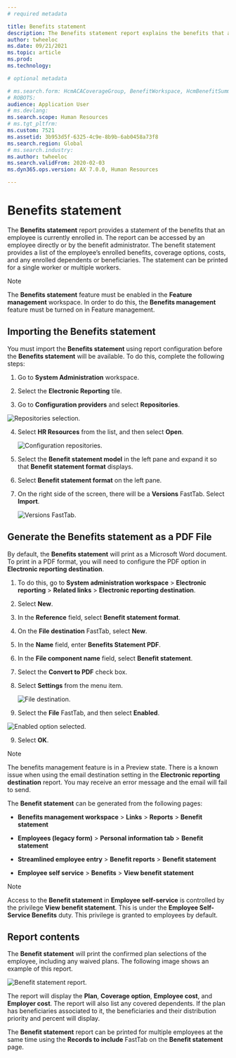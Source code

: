 ```yaml
---
# required metadata

title: Benefits statement
description: The Benefits statement report explains the benefits that an employee is currrently enrolled in.
author: twheeloc
ms.date: 09/21/2021
ms.topic: article
ms.prod: 
ms.technology: 

# optional metadata

# ms.search.form: HcmACACoverageGroup, BenefitWorkspace, HcmBenefitSummaryPart
# ROBOTS: 
audience: Application User
# ms.devlang: 
ms.search.scope: Human Resources
# ms.tgt_pltfrm: 
ms.custom: 7521
ms.assetid: 3b953d5f-6325-4c9e-8b9b-6ab0458a73f8
ms.search.region: Global
# ms.search.industry: 
ms.author: twheeloc
ms.search.validFrom: 2020-02-03
ms.dyn365.ops.version: AX 7.0.0, Human Resources

---
```


# Benefits statement

The **Benefits statement** report provides a statement of the benefits that an employee is currently enrolled in. The report can be accessed by an employee directly or by the benefit administrator. The benefit statement provides a list of the employee’s enrolled benefits, coverage options, costs, and any enrolled dependents or beneficiaries. The statement can be printed for a single worker or multiple workers.

> [!NOTE]
The **Benefits statement** feature must be enabled in the **Feature management** workspace. In order to do this, the **Benefits management** feature must be turned on in Feature management. 


## Importing the Benefits statement 

You must import the **Benefits statement** using report configuration before the **Benefits statement** will be available. To do this, complete the following steps:

1.  Go to **System Administration** workspace.

2.  Select the **Electronic Reporting** tile.

3.  Go to **Configuration providers** and select **Repositories**.

  ![Repositories selection.](https://user-images.githubusercontent.com/26801678/134203290-7faf7245-ed08-44e9-95a1-a7ba278c42c6.png)

4.  Select **HR Resources** from the list, and then select **Open**.

    ![Configuration repositories.](https://user-images.githubusercontent.com/26801678/134203619-b3fd087d-1fe9-45ef-a588-1afedfe38dfd.png)

5.  Select the **Benefit statement model** in the left pane and expand it so that **Benefit statement format** displays.

6.  Select **Benefit statement format** on the left pane.

7.  On the right side of the screen, there will be a **Versions** FastTab. Select **Import**.

    ![Versions FastTab.](https://user-images.githubusercontent.com/26801678/134203763-f12ef549-e326-400d-ac69-b25fc94af47b.png)

## Generate the Benefits statement as a PDF File

By default, the **Benefits statement** will print as a Microsoft Word document. To print in a PDF format, you will need to configure the PDF option in **Electronic reporting destination**. 

1. To do this, go to **System administration workspace** > **Electronic reporting** > **Related links** > **Electronic reporting destination**.

1.  Select **New**.

2.  In the **Reference** field, select **Benefit statement format**.

3.  On the **File destination** FastTab, select **New**.

4.  In the **Name** field, enter **Benefits Statement PDF**.

5.  In the **File component name** field, select **Benefit statement**.

6.  Select the **Convert to PDF** check box.

7.  Select **Settings** from the menu item. 

    ![File destination.](https://user-images.githubusercontent.com/26801678/134203881-a3f1ebc3-d816-485d-a53b-026cc29cae64.png)

8.  Select the **File** FastTab, and then select **Enabled**.

![Enabled option selected.](https://user-images.githubusercontent.com/26801678/134203994-55d793dd-45fc-458c-a27a-2139b18aff1e.png)

9.  Select **OK**.
   
> [!NOTE]
> The benefits management feature is in a Preview state. There is a known issue when using the email destination setting in the **Electronic reporting destination** report. You may receive an error message and the email will fail to send.

The **Benefit statement** can be generated from the following pages:

-   **Benefits management workspace** > **Links** > **Reports** > **Benefit statement**

-   **Employees (legacy form)** > **Personal information tab** > **Benefit statement**

-   **Streamlined employee entry** > **Benefit reports** > **Benefit statement**

-   **Employee self service** > **Benefits** > **View benefit statement**

> [!NOTE]
>  Access to the **Benefit statement** in **Employee self-service** is controlled by the privilege **View benefit statement**. This is under the **Employee Self-Service Benefits** duty. This privilege is granted to employees by default.

## Report contents

The **Benefit statement** will print the confirmed plan selections of the employee, including any waived plans. The following image shows an example of this report. 

![Benefit statement report.](https://user-images.githubusercontent.com/26801678/134204058-61baa318-fede-4795-a256-acdf3217f9f9.png)

The report will display the **Plan**, **Coverage option**, **Employee cost**, and **Employer cost**. The report will also list any covered dependents. If the plan has beneficiaries associated to it, the beneficiaries and their distribution priority and percent will display.

The **Benefit statement** report can be printed for multiple employees at the same time using the **Records to include** FastTab on the **Benefit statement** page.

